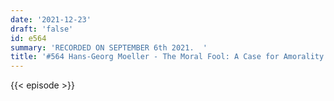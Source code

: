 ```yaml
---
date: '2021-12-23'
draft: 'false'
id: e564
summary: 'RECORDED ON SEPTEMBER 6th 2021.  '
title: '#564 Hans-Georg Moeller - The Moral Fool: A Case for Amorality'
---
```

{{< episode >}}
